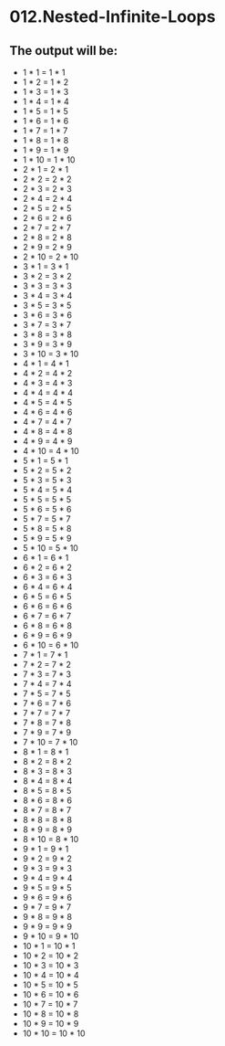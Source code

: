 # 012.Nested-Infinite-Loops

## The output will be:

* 1 * 1 = 1 * 1
* 1 * 2 = 1 * 2
* 1 * 3 = 1 * 3
* 1 * 4 = 1 * 4
* 1 * 5 = 1 * 5
* 1 * 6 = 1 * 6
* 1 * 7 = 1 * 7
* 1 * 8 = 1 * 8
* 1 * 9 = 1 * 9
* 1 * 10 = 1 * 10
* 2 * 1 = 2 * 1
* 2 * 2 = 2 * 2
* 2 * 3 = 2 * 3
* 2 * 4 = 2 * 4
* 2 * 5 = 2 * 5
* 2 * 6 = 2 * 6
* 2 * 7 = 2 * 7
* 2 * 8 = 2 * 8
* 2 * 9 = 2 * 9
* 2 * 10 = 2 * 10
* 3 * 1 = 3 * 1
* 3 * 2 = 3 * 2
* 3 * 3 = 3 * 3
* 3 * 4 = 3 * 4
* 3 * 5 = 3 * 5
* 3 * 6 = 3 * 6
* 3 * 7 = 3 * 7
* 3 * 8 = 3 * 8
* 3 * 9 = 3 * 9
* 3 * 10 = 3 * 10
* 4 * 1 = 4 * 1
* 4 * 2 = 4 * 2
* 4 * 3 = 4 * 3
* 4 * 4 = 4 * 4
* 4 * 5 = 4 * 5
* 4 * 6 = 4 * 6
* 4 * 7 = 4 * 7
* 4 * 8 = 4 * 8
* 4 * 9 = 4 * 9
* 4 * 10 = 4 * 10
* 5 * 1 = 5 * 1
* 5 * 2 = 5 * 2
* 5 * 3 = 5 * 3
* 5 * 4 = 5 * 4
* 5 * 5 = 5 * 5
* 5 * 6 = 5 * 6
* 5 * 7 = 5 * 7
* 5 * 8 = 5 * 8
* 5 * 9 = 5 * 9
* 5 * 10 = 5 * 10
* 6 * 1 = 6 * 1
* 6 * 2 = 6 * 2
* 6 * 3 = 6 * 3
* 6 * 4 = 6 * 4
* 6 * 5 = 6 * 5
* 6 * 6 = 6 * 6
* 6 * 7 = 6 * 7
* 6 * 8 = 6 * 8
* 6 * 9 = 6 * 9
* 6 * 10 = 6 * 10
* 7 * 1 = 7 * 1
* 7 * 2 = 7 * 2
* 7 * 3 = 7 * 3
* 7 * 4 = 7 * 4
* 7 * 5 = 7 * 5
* 7 * 6 = 7 * 6
* 7 * 7 = 7 * 7
* 7 * 8 = 7 * 8
* 7 * 9 = 7 * 9
* 7 * 10 = 7 * 10
* 8 * 1 = 8 * 1
* 8 * 2 = 8 * 2
* 8 * 3 = 8 * 3
* 8 * 4 = 8 * 4
* 8 * 5 = 8 * 5
* 8 * 6 = 8 * 6
* 8 * 7 = 8 * 7
* 8 * 8 = 8 * 8
* 8 * 9 = 8 * 9
* 8 * 10 = 8 * 10
* 9 * 1 = 9 * 1
* 9 * 2 = 9 * 2
* 9 * 3 = 9 * 3
* 9 * 4 = 9 * 4
* 9 * 5 = 9 * 5
* 9 * 6 = 9 * 6
* 9 * 7 = 9 * 7
* 9 * 8 = 9 * 8
* 9 * 9 = 9 * 9
* 9 * 10 = 9 * 10
* 10 * 1 = 10 * 1
* 10 * 2 = 10 * 2
* 10 * 3 = 10 * 3
* 10 * 4 = 10 * 4
* 10 * 5 = 10 * 5
* 10 * 6 = 10 * 6
* 10 * 7 = 10 * 7
* 10 * 8 = 10 * 8
* 10 * 9 = 10 * 9
* 10 * 10 = 10 * 10

